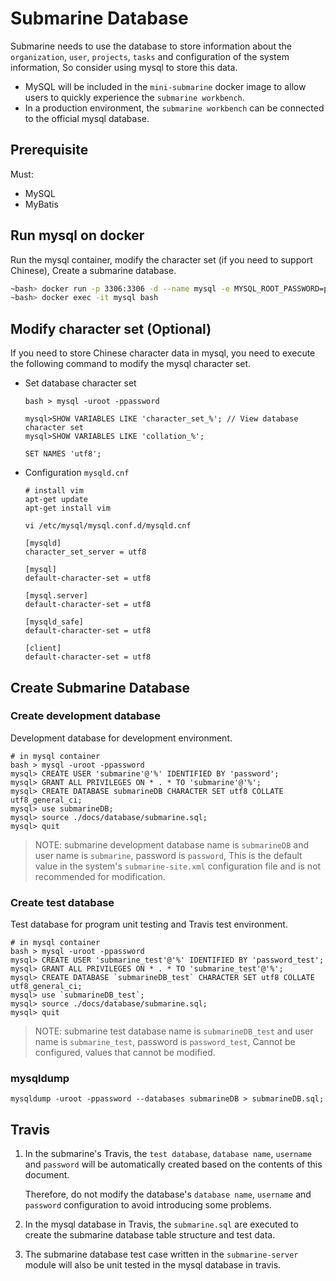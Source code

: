 <!--
   Licensed to the Apache Software Foundation (ASF) under one or more
   contributor license agreements.  See the NOTICE file distributed with
   this work for additional information regarding copyright ownership.
   The ASF licenses this file to You under the Apache License, Version 2.0
   (the "License"); you may not use this file except in compliance with
   the License.  You may obtain a copy of the License at
   http://www.apache.org/licenses/LICENSE-2.0
   Unless required by applicable law or agreed to in writing, software
   distributed under the License is distributed on an "AS IS" BASIS,
   WITHOUT WARRANTIES OR CONDITIONS OF ANY KIND, either express or implied.
   See the License for the specific language governing permissions and
   limitations under the License.
-->

# Submarine Database

Submarine needs to use the database to store information about the `organization`, `user`, `projects`, `tasks` and configuration of the system information, So consider using mysql to store this data.

+ MySQL will be included in the `mini-submarine` docker image to allow users to quickly experience the `submarine workbench`.
+ In a production environment, the `submarine workbench` can be connected to the official mysql database.

## Prerequisite

Must:

- MySQL
- MyBatis

## Run mysql on docker

Run the mysql container, modify the character set (if you need to support Chinese), Create a submarine database.

```bash
~bash> docker run -p 3306:3306 -d --name mysql -e MYSQL_ROOT_PASSWORD=password mysql:5.7.27
~bash> docker exec -it mysql bash
```

## Modify character set (Optional)

If you need to store Chinese character data in mysql, you need to execute the following command to modify the mysql character set.

+ Set database character set

  ```
  bash > mysql -uroot -ppassword
  
  mysql>SHOW VARIABLES LIKE 'character_set_%'; // View database character set
  mysql>SHOW VARIABLES LIKE 'collation_%';
  
  SET NAMES 'utf8';
  ```

+ Configuration `mysqld.cnf`

  ```
  # install vim
  apt-get update
  apt-get install vim
  
  vi /etc/mysql/mysql.conf.d/mysqld.cnf
  
  [mysqld]
  character_set_server = utf8
  
  [mysql]
  default-character-set = utf8
  
  [mysql.server]
  default-character-set = utf8
  
  [mysqld_safe]
  default-character-set = utf8
  
  [client]
  default-character-set = utf8
  ```

## Create Submarine Database

### Create development database

Development database for development environment.

```
# in mysql container
bash > mysql -uroot -ppassword
mysql> CREATE USER 'submarine'@'%' IDENTIFIED BY 'password';
mysql> GRANT ALL PRIVILEGES ON * . * TO 'submarine'@'%';
mysql> CREATE DATABASE submarineDB CHARACTER SET utf8 COLLATE utf8_general_ci;
mysql> use submarineDB;
mysql> source ./docs/database/submarine.sql;
mysql> quit
```

>  NOTE: submarine development database name is  `submarineDB` and user name is `submarine`, password is `password`, This is the default value in the system's `submarine-site.xml` configuration file and is not recommended for modification.


### Create test database

Test database for program unit testing and Travis test environment.

```
# in mysql container
bash > mysql -uroot -ppassword
mysql> CREATE USER 'submarine_test'@'%' IDENTIFIED BY 'password_test';
mysql> GRANT ALL PRIVILEGES ON * . * TO 'submarine_test'@'%';
mysql> CREATE DATABASE `submarineDB_test` CHARACTER SET utf8 COLLATE utf8_general_ci;
mysql> use `submarineDB_test`;
mysql> source ./docs/database/submarine.sql;
mysql> quit
```

>  NOTE: submarine test database name is  `submarineDB_test` and user name is `submarine_test`, password is `password_test`, Cannot be configured, values that cannot be modified.

### mysqldump

```$xslt
mysqldump -uroot -ppassword --databases submarineDB > submarineDB.sql;
```


## Travis

1. In the submarine's Travis, the `test database`, `database name`, `username` and `password` will be automatically created based on the contents of this document. 

   Therefore, do not modify the database's `database name`, `username` and `password` configuration to avoid introducing some problems.

2. In the mysql database in Travis, the `submarine.sql` are executed to create the submarine database table structure and test data.

3. The submarine database test case written in the `submarine-server` module will also be unit tested in the mysql database in travis.
